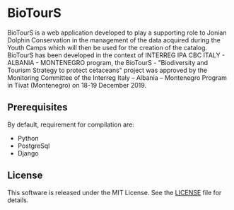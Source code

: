# BioTourS
BioTourS is a web application developed to play a supporting role to Jonian Dolphin Conservation in the management of the data acquired during the Youth Camps which will then be used for the creation of the catalog.
BioTourS has been developed in the context of INTERREG IPA CBC ITALY - ALBANIA - MONTENEGRO program, the BioTourS - "Biodiversity and Tourism Strategy to protect cetaceans" project was approved by the Monitoring Committee of the Interreg Italy – Albania – Montenegro Program in Tivat (Montenegro) on 18-19 December 2019.

## Prerequisites
By default, requirement for compilation are:
* Python
* PostgreSql
* Django



## License
This software is released under the MIT License. See the [LICENSE](LICENSE) file for details.

